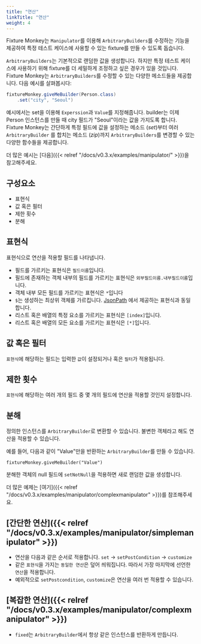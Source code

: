 ```yaml
---
title: "연산"
linkTitle: "연산"
weight: 4
---
```


Fixture Monkey는 `Manipulator`를 이용해 `ArbitraryBuilders`를 수정하는 기능을 제공하여 특정 테스트 케이스에 사용할 수 있는 fixture를 만들 수 있도록 돕습니다.

`ArbitraryBuilders`는 기본적으로 랜덤한 값을 생성합니다. 하지만 특정 테스트 케이스에 사용하기 위해 fixture를 더 세밀하게 조정하고 싶은 경우가 있을 것입니다. 
Fixture Monkey는 `ArbitraryBuilders`를 수정할 수 있는 다양한 메소드들을 제공합니다. 다음 예시를 살펴봅시다:

```java
fixtureMonkey.giveMeBuilder(Person.class)
    .set("city", "Seoul")
```

예시에서는 set을 이용해 `Experssion`과 `Value`를 지정해줍니다. builder는 이제 Person 인스턴스를 만들 때 city 필드가 "Seoul"이라는 값을 가지도록 합니다.
Fixture Monkey는 간단하게 특정 필드에 값을 설정하는 메소드 (*set*)부터 여러 `ArbitraryBuilder` 를 합치는 메소드 (*zip*)까지 `ArbitraryBuilders`를 변경할 수 있는 다양한 함수들을 제공합니다.

더 많은 예시는 [다음]({{< relref "/docs/v0.3.x/examples/manipulator/" >}})을 참고해주세요.

## 구성요소

- 표현식
- 값 혹은 필터
- 제한 횟수
- 분해

## 표현식
표현식으로 연산을 적용할 필드를 나타냅니다. 

- 필드를 가르키는 표현식은 `필드이름`입니다.
- 필드에 존재하는 객체 내부의 필드를 가르키는 표현식은 `외부필드이름.내부필드이름`입니다.
- 객체 내부 모든 필드를 가르키는 표현식은 `*`입니다
- `$`는 생성하는 최상위 객체를 가르킵니다. [JsonPath](https://github.com/json-path/JsonPath) 에서 제공하는 표현식과 동일합니다.
- 리스트 혹은 배열의 특정 요소를 가르키는 표현식은 `[index]`입니다.
- 리스트 혹은 배열의 모든 요소를 가르키는 표현식은 `[*]`입니다.

## 값 혹은 필터
`표현식`에 해당하는 필드는 입력한 `값`이 설정되거나 혹은 `필터`가 적용됩니다.

## 제한 횟수
`표현식`에 해당하는 여러 개의 필드 중 몇 개의 필드에 연산을 적용할 것인지 설정합니다.

## 분해
정의한 인스턴스를 `ArbitraryBuilder`로 변환할 수 있습니다. 불변한 객체라고 해도 연산을 적용할 수 있습니다. 

예를 들어, 다음과 같이 "Value"만을 반환하는 `ArbitraryBuilder`를 만들 수 있습니다.

```
fixtureMonkey.giveMeBuilder("Value")
``` 

분해한 객체의 null 필드에 `setNotNull`을 적용하면 새로 랜덤한 값을 생성합니다.
  
더 많은 예제는 [여기]({{< relref "/docs/v0.3.x/examples/manipulator/complexmanipulator" >}})를 참조해주세요.

## [간단한 연산]({{< relref "/docs/v0.3.x/examples/manipulator/simplemanipulator" >}})
- 연산을 다음과 같은 순서로 적용합니다. `set` → `setPostCondition` → `customize`
- 같은 `표현식`을 가지는 `동일한 연산`은 덮어 씌워집니다. 따라서 가장 마지막에 선언한 `연산`을 적용합니다. 
- 예외적으로 `setPostcondition`, `customize`은 연산을 여러 번 적용할 수 있습니다.

## [복잡한 연산]({{< relref "/docs/v0.3.x/examples/manipulator/complexmanipulator" >}})
- `fixed`는 `ArbitraryBuilder`에서 항상 같은 인스턴스를 반환하게 만듭니다.
